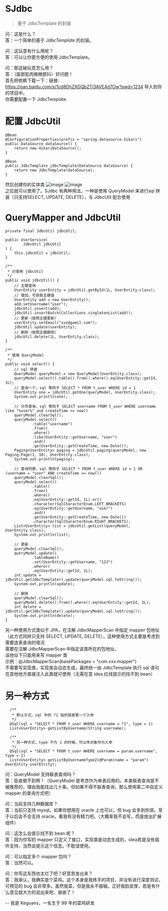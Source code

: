 # SJdbc
> 基于 JdbcTemplate 的封装

问：这是什么？  
答：一个简单的基于 *JdbcTemplate* 的封装。  
  
问：这玩意有什么用呢？  
答：可以让你更方便的使用 JdbcTemplate。  
  
问：那这破玩意怎么用？  
答：（面部肌肉微微颤抖）好问题！  
首先把依赖下载一下：链接: https://pan.baidu.com/s/1cd8DhZXDQbZTl3AVE4d7Ow?pwd=1234
导入到你的项目中。  
你需要配置一下 JdbcTemplate
<h1> 配置 JdbcUtil </h1>
  
    @Bean
    @ConfigurationProperties(prefix = "spring.datasource.hikari")
    public DataSource dataSource() {
        return new HikariDataSource();
    }
 
    @Bean
    public JdbcTemplate jdbcTemplate(DataSource dataSource) {
        return new JdbcTemplate(dataSource);
    }
    
然后创建你的实体类
![image](https://user-images.githubusercontent.com/53511645/222941699-06b4eaaa-9627-4926-a775-c1bc216a0e58.png)
![image](https://user-images.githubusercontent.com/53511645/222941677-bf90fd5e-e597-4e26-baa4-29bb776aa76c.png)  
之后就可以使用了。SJdbc 有两种用法，一种是使用 QueryModel 来进行sql 拼装（只支持SELECT, UPDATE, DELETE），与 JdbcUtil 配合使用
<h1> QueryMapper and JdbcUtil </h1>
 
    private final JdbcUtil jdbcUtil;
 
    public UserService(
            JdbcUtil jdbcUtil
    ) {
        this.jdbcUtil = jdbcUtil;
    }
 
    /**
     * 只使用 jdbcUtil
     */
    public void jdbcUtil() {
        // 主键查询
        UserEntity userEntity = jdbcUtil.getById(1L, UserEntity.class);
        // 增加，可获取主键值
        UserEntity add = new UserEntity();
        add.setUsername("user");
        jdbcUtil.insert(add);
        jdbcUtil.insertBatch(Collections.singletonList(add));
        // 更新（按照主键更新）
        userEntity.setEmail("xxx@gamil.com");
        jdbcUtil.update(userEntity);
        // 删除（按照主键删除）
        jdbcUtil.delete(1L, UserEntity.class);
    }
 
    /**
     * 使用 QueryModel
     */
    public void select() {
        // sql 拼装
        QueryModel queryModel = new QueryModel(UserEntity.class);
        queryModel.select().table().from().where().eq(UserEntity::getId, 1L);
        // 查询一个，sql 等同于 SELECT * FROM t_user WHERE id = 1
        UserEntity one = jdbcUtil.getOne(queryModel, UserEntity.class);
        System.out.println(one);
 
        // 分页查询，sql 等同于 SELECT username FROM t_user WHERE username like "%user%" and createTime >= now()
        queryModel.clearSql();
        queryModel.select()
                .table("username")
                .from()
                .where()
                .like(UserEntity::getUsername, "user")
                .and()
                .ge(UserEntity::getCreateTime, new Date());
        Paging<UserEntity> paging = jdbcUtil.paging(queryModel, new Paging.Page(1, 10), UserEntity.class);
        System.out.println(paging);
 
        // 查询列表，sql 等同于 SELECT * FROM t_user WHERE id = 1 OR (username = "user" AND createTime >= now())
        queryModel.clearSql();
        queryModel.select()
                .table()
                .from()
                .where()
                .eq(UserEntity::getId, 1L).or()
                .character(SqlCharacterEnum.LEFT_BRACKETS)
                .eq(UserEntity::getUsername, "user")
                .and()
                .ge(UserEntity::getCreateTime, new Date())
                .character(SqlCharacterEnum.RIGHT_BRACKETS);
        List<UserEntity> list = jdbcUtil.getList(queryModel, UserEntity.class);
        System.out.println(list);
 
        // 更新
        queryModel.clearSql();
        queryModel.update()
                .tableName()
                .set(UserEntity::getUsername, "123")
                .where()
                .eq(UserEntity::getId, 1L);
        int update = jdbcUtil.getJdbcTemplate().update(queryModel.sql.toString());
        System.out.println(update);
 
        // 删除
        queryModel.clearSql();
        queryModel.delete().from().where().eq(UserEntity::getId, 1L);
        int delete = jdbcUtil.getJdbcTemplate().update(queryModel.sql.toString());
        System.out.println(delete);
    }
另一种使用方式类似于 JPA，在注解 JdbcMapperScan 中指定 mapper 包地址（此方式同样只支持 SELECT, UPDATE, DELETE），这种使用方式主要是考虑到需要连表查询的情况  
需要在注解 JdbcMapperScan 中指定该类所在的包地址。  
该地址下只能用来写 mapper 类  
示例：@JdbcMapperScan(basePackages = "com.xxx.mapper")  
不需要写实现类，实现类会动态生成，最终统一由 JdbcTemplate 执行 sql 语句  
在其他地方直接注入此类就可使用（无需在意 idea 红线提示的找不到 bean）  
<h1> 另一种方式 </h1>

      /**
       * 默认方式，sql 中的 ?1 指的就是第一个入参
       */
      @Sql(sql = "SELECT * FROM t_user WHERE username = ?1", type = 1)
      List<UserEntity> getListByUsername(String username);
 
      /**
       * 另一种方式，type 不为 1 的时候，可以传对象作为入参
       */
      @Sql(sql = "SELECT * FROM t_user WHERE username = param.username", type = 2)
      List<UserEntity> getListByUsernameType2(@Param(name = "param") UserEntity userEntity);
问：QueryModel 支持联表查询吗？  
答：臣妾做不到啊！（QueryModel 是考虑作为单表应用的。本身联表查询是不被推荐的，理由我能找出几十条。但如果不得不联表查询，那么使用第二中自定义 mapper 的查询方式吧）  

问：当前支持几种数据库？  
答：当前只支持 mysql。如果你想用在 oracle 上也可以，但 bug 会多到你哭。至于以后会不会支持 oracle，看我有没有精力吧。（大概率我不会写，而是放出扩展组件）  

问：这怎么会提示找不到 bean 呢？  
答：因为你写的 mapper 只定义了接口，实现类是动态生成的，idea若是没有插件支持，当然会提示这个信息。不耽误使用。  

问：可以指定多个 mapper 包吗？  
答：当然可以。  

问：你写这东西也太烂了吧？好意思发出来？  
答：我承认，我确实是个菜鸡。这个本身是我练手的项目，并没有进行深度测试，可预见的 bug 会非常多。虽然我菜，但是我永不服输。正好我脸皮厚，若是有什么意见就大方的说出来吧，谢谢了！  

-- 我是 Keguans，一名生于 99 年的菜鸡研发
